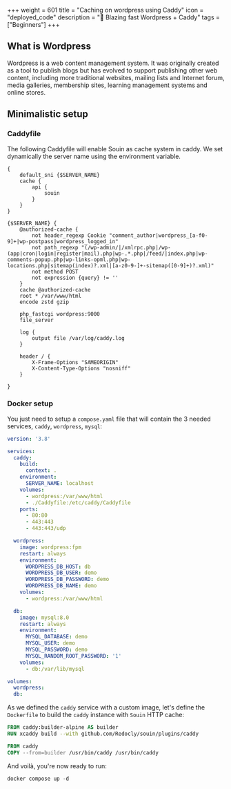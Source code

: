 +++
weight = 601
title = "Caching on wordpress using Caddy"
icon = "deployed_code"
description = "🚀 Blazing fast Wordpress + Caddy"
tags = ["Beginners"]
+++

## What is Wordpress
Wordpress is a web content management system. It was originally created as a tool to publish blogs but has evolved to support publishing other web content, including more traditional websites, mailing lists and Internet forum, media galleries, membership sites, learning management systems and online stores.

## Minimalistic setup

### Caddyfile
The following Caddyfile will enable Souin as cache system in caddy. We set dynamically the server name using the environment variable.
```
{
    default_sni {$SERVER_NAME}
    cache {
        api {
            souin
        }
    }
}

{$SERVER_NAME} {
	@authorized-cache {
		not header_regexp Cookie "comment_author|wordpress_[a-f0-9]+|wp-postpass|wordpress_logged_in"
		not path_regexp "(/wp-admin/|/xmlrpc.php|/wp-(app|cron|login|register|mail).php|wp-.*.php|/feed/|index.php|wp-comments-popup.php|wp-links-opml.php|wp-locations.php|sitemap(index)?.xml|[a-z0-9-]+-sitemap([0-9]+)?.xml)"
		not method POST
		not expression {query} != ''
	}
    cache @authorized-cache
    root * /var/www/html
    encode zstd gzip

    php_fastcgi wordpress:9000
    file_server

    log {
        output file /var/log/caddy.log
    }

    header / {
        X-Frame-Options "SAMEORIGIN"
        X-Content-Type-Options "nosniff"
    }

}
```

### Docker setup
You just need to setup a `compose.yaml` file that will contain the 3 needed services, `caddy`, `wordpress`, `mysql`:
```yaml
version: '3.8'

services:
  caddy:
    build:
      context: .
    environment:
      SERVER_NAME: localhost
    volumes:
      - wordpress:/var/www/html
      - ./Caddyfile:/etc/caddy/Caddyfile
    ports:
      - 80:80
      - 443:443
      - 443:443/udp

  wordpress:
    image: wordpress:fpm
    restart: always
    environment:
      WORDPRESS_DB_HOST: db
      WORDPRESS_DB_USER: demo
      WORDPRESS_DB_PASSWORD: demo
      WORDPRESS_DB_NAME: demo
    volumes:
      - wordpress:/var/www/html

  db:
    image: mysql:8.0
    restart: always
    environment:
      MYSQL_DATABASE: demo
      MYSQL_USER: demo
      MYSQL_PASSWORD: demo
      MYSQL_RANDOM_ROOT_PASSWORD: '1'
    volumes:
      - db:/var/lib/mysql

volumes:
  wordpress:
  db:
```

As we defined the `caddy` service with a custom image, let's define the `Dockerfile` to build the `caddy` instance with `Souin` HTTP cache:
```Dockerfile
FROM caddy:builder-alpine AS builder
RUN xcaddy build --with github.com/Redocly/souin/plugins/caddy

FROM caddy
COPY --from=builder /usr/bin/caddy /usr/bin/caddy
```

And voilà, you're now ready to run:
```
docker compose up -d
```
